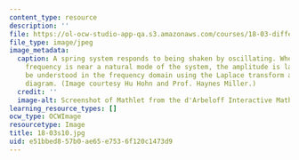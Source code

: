 ```yaml
---
content_type: resource
description: ''
file: https://ol-ocw-studio-app-qa.s3.amazonaws.com/courses/18-03-differential-equations-spring-2010/e51bbed857b0ae65e7536f120c1473d9_18-03s10.jpg
file_type: image/jpeg
image_metadata:
  caption: A spring system responds to being shaken by oscillating. When the input
    frequency is near a natural mode of the system, the amplitude is large. This can
    be understood in the frequency domain using the Laplace transform and its pole
    diagram. (Image courtesy Hu Hohn and Prof. Haynes Miller.)
  credit: ''
  image-alt: Screenshot of Mathlet from the d'Arbeloff Interactive Math Project.
learning_resource_types: []
ocw_type: OCWImage
resourcetype: Image
title: 18-03s10.jpg
uid: e51bbed8-57b0-ae65-e753-6f120c1473d9
---
```

